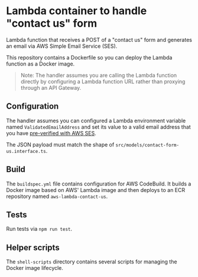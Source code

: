 # Lambda container to handle "contact us" form

Lambda function that receives a POST of a "contact us" form and generates an
email via AWS Simple Email Service (SES).

This repository contains a Dockerfile so you can deploy the Lambda function as
a Docker image.

> Note: The handler assumes you are calling the Lambda function directly by
> configuring a Lambda function URL rather than proxying through an API Gateway.

## Configuration

The handler assumes you can configured a Lambda environment variable named
`ValidatedEmailAddress` and set its value to a valid email address that you have
[pre-verified with AWS SES](https://docs.aws.amazon.com/ses/latest/dg/creating-identities.html#verify-email-addresses-procedure).

The JSON payload must match the shape of `src/models/contact-form-us.interface.ts`.

## Build

The `buildspec.yml` file contains configuration for AWS CodeBuild. It builds a
Docker image based on AWS' Lambda image and then deploys to an ECR repository
named `aws-lambda-contact-us`.

## Tests

Run tests via `npm run test`.

## Helper scripts

The `shell-scripts` directory contains several scripts for managing the Docker
image lifecycle.
